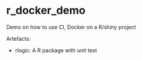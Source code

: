 # r_docker_demo
Demo on how to use CI, Docker on a R/shiny project


Artefacts:

* rlogic: A R package with unit test